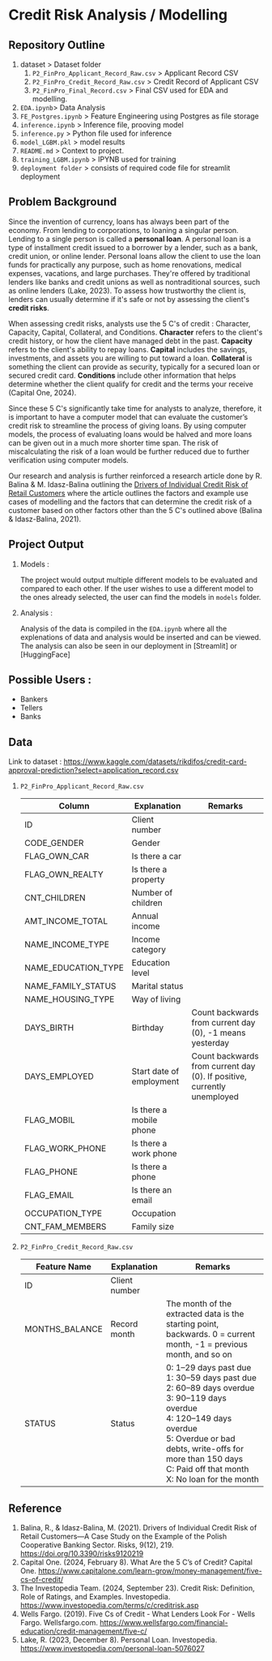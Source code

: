 # Credit Risk Analysis / Modelling

## Repository Outline

1. dataset > Dataset folder
    1. `P2_FinPro_Applicant_Record_Raw.csv` > Applicant Record CSV
    2. `P2_FinPro_Credit_Record_Raw.csv` > Credit Record of Applicant CSV
    3. `P2_FinPro_Final_Record.csv` > Final CSV used for EDA and modelling.
2. `EDA.ipynb`> Data Analysis
3. `FE_Postgres.ipynb` > Feature Engineering using Postgres as file storage
4. `inference.ipynb` > Inference file, prooving model
5. `inference.py` > Python file used for inference
6. `model_LGBM.pkl` > model results
7. `README.md` > Context to project.
8. `training_LGBM.ipynb` > IPYNB used for training
9. `deployment folder` > consists of required code file for streamlit deployment

## Problem Background

Since the invention of currency, loans has always been part of the economy. From lending to corporations, to loaning a singular person. Lending to a single person is called a **personal loan**. A personal loan is a type of installment credit issued to a borrower by a lender, such as a bank, credit union, or online lender. Personal loans allow the client to use the loan funds for practically any purpose, such as home renovations, medical expenses, vacations, and large purchases. They're offered by traditional lenders like banks and credit unions as well as nontraditional sources, such as online lenders (Lake, 2023). To assess how trustworthy the client is, lenders can usually determine if it's safe or not by assessing the client's **credit risks**.

When assessing credit risks, analysts use the 5 C's of credit : Character, Capacity, Capital, Collateral, and Conditions. **Character** refers to the client's credit history, or how the client have managed debt in the past. **Capacity** refers to the client's ability to repay loans. **Capital** includes the savings, investments, and assets you are willing to put toward a loan. **Collateral** is something the client can provide as security, typically for a secured loan or secured credit card. **Conditions** include other information that helps determine whether the client qualify for credit and the terms your receive (Capital One, 2024).

Since these 5 C's significantly take time for analysts to analyze, therefore, it is important to have a computer model that can evaluate the customer’s credit risk to streamline the process of giving loans. By using computer models, the process of evaluating loans would be halved and more loans can be given out in a much more shorter time span. The risk of miscalculating the risk of a loan would be further reduced due to further verification using computer models.

Our research and analysis is further reinforced a research article done by R. Balina & M. Idasz-Balina outlining the [Drivers of Individual Credit Risk of Retail Customers](https://doi.org/10.3390/risks9120219) where the article outlines the factors and example use cases of modelling and the factors that can determine the credit risk of a customer based on other factors other than the 5 C's outlined above (Balina & Idasz-Balina, 2021).

## Project Output

1. Models :

    The project would output multiple different models to be evaluated and compared to each other. If the user wishes to use a different model to the ones already selected, the user can find the models in `models` folder.

2. Analysis :

    Analysis of the data is compiled in the `EDA.ipynb` where all the explenations of data and analysis would be inserted and can be viewed. The analysis can also be seen in our deployment in [Streamlit] or [HuggingFace]

## Possible Users :

- Bankers
- Tellers
- Banks

## Data

Link to dataset : https://www.kaggle.com/datasets/rikdifos/credit-card-approval-prediction?select=application_record.csv

1. `P2_FinPro_Applicant_Record_Raw.csv`

    | Column              | Explanation              | Remarks                                                                 |
    |---------------------|--------------------------|-------------------------------------------------------------------------|
    | ID                  | Client number            |                                                                         |
    | CODE_GENDER         | Gender                   |                                                                         |
    | FLAG_OWN_CAR        | Is there a car           |                                                                         |
    | FLAG_OWN_REALTY     | Is there a property      |                                                                         |
    | CNT_CHILDREN        | Number of children       |                                                                         |
    | AMT_INCOME_TOTAL    | Annual income            |                                                                         |
    | NAME_INCOME_TYPE    | Income category          |                                                                         |
    | NAME_EDUCATION_TYPE | Education level          |                                                                         |
    | NAME_FAMILY_STATUS  | Marital status           |                                                                         |
    | NAME_HOUSING_TYPE   | Way of living            |                                                                         |
    | DAYS_BIRTH          | Birthday                 | Count backwards from current day (0), -1 means yesterday                |
    | DAYS_EMPLOYED       | Start date of employment | Count backwards from current day (0). If positive, currently unemployed |
    | FLAG_MOBIL          | Is there a mobile phone  |                                                                         |
    | FLAG_WORK_PHONE     | Is there a work phone    |                                                                         |
    | FLAG_PHONE          | Is there a phone         |                                                                         |
    | FLAG_EMAIL          | Is there an email        |                                                                         |
    | OCCUPATION_TYPE     | Occupation               |                                                                         |
    | CNT_FAM_MEMBERS     | Family size              |                                                                         |

2. `P2_FinPro_Credit_Record_Raw.csv`

    | Feature Name     | Explanation     | Remarks                                                                             |
    |------------------|-----------------|-------------------------------------------------------------------------------------|
    | ID               | Client number   |                                                                                     |
    | MONTHS_BALANCE   | Record month    | The month of the extracted data is the starting point, backwards. 0 = current month, -1 = previous month, and so on            |
    | STATUS           | Status          | 0: 1–29 days past due<br>1: 30–59 days past due<br>2: 60–89 days overdue<br>3: 90–119 days overdue<br>4: 120–149 days overdue<br>5: Overdue or bad debts, write-offs for more than 150 days<br>C: Paid off that month<br>X: No loan for the month |

## Reference

1.  Balina, R., & Idasz-Balina, M. (2021). Drivers of Individual Credit Risk of Retail Customers—A Case Study on the Example of the Polish Cooperative Banking Sector. Risks, 9(12), 219. https://doi.org/10.3390/risks9120219
2.  Capital One. (2024, February 8). What Are the 5 C’s of Credit? Capital One. https://www.capitalone.com/learn-grow/money-management/five-cs-of-credit/
3.  The Investopedia Team. (2024, September 23). Credit Risk: Definition, Role of Ratings, and Examples. Investopedia. https://www.investopedia.com/terms/c/creditrisk.asp
4.  Wells Fargo. (2019). Five Cs of Credit - What Lenders Look For - Wells Fargo. Wellsfargo.com. https://www.wellsfargo.com/financial-education/credit-management/five-c/
5. Lake, R. (2023, December 8). Personal Loan. Investopedia. https://www.investopedia.com/personal-loan-5076027
